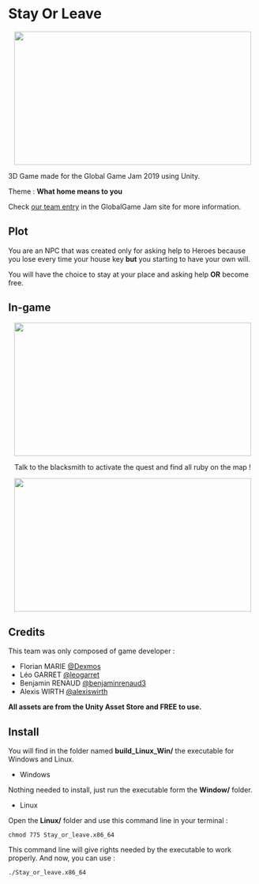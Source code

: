 # Stay Or Leave

<p align="center">
  <img width="480" height="270" src="https://github.com/Dexmos/Stay-or-Leave/blob/master/img/Stay_Or_Leave.JPG">
</p>

3D Game made for the Global Game Jam 2019 using Unity.

Theme : **What home means to you**

Check [our team entry](https://globalgamejam.org/2019/games/stay-or-leave) in the GlobalGame Jam site for more information.

## Plot

You are an NPC that was created only for asking help to Heroes because you lose every time your house key **but** you starting to have your own will. 

You will have the choice to stay at your place and asking help **OR** become free.

## In-game

<p align="center">
  <img width="480" height="270" src="https://github.com/Dexmos/Stay-or-Leave/blob/master/img/pnj.JPG">
</p>

<p align="center">
  Talk to the blacksmith to activate the quest and find all ruby on the map !
</p>

<p align="center">
  <img width="480" height="270" src="https://github.com/Dexmos/Stay-or-Leave/blob/master/img/Ruby.JPG">
</p>

## Credits

This team was only composed of game developer :

* Florian MARIE [@Dexmos](https://github.com/Dexmos)
* Léo GARRET [@leogarret](https://github.com/leogarret)
* Benjamin RENAUD [@benjaminrenaud3](https://github.com/benjaminrenaud3)
* Alexis WIRTH [@alexiswirth](https://github.com/alexiswirth)

**All assets are from the Unity Asset Store and FREE to use.**

## Install

You will find in the folder named **build_Linux_Win/** the executable for Windows and Linux.

* Windows

Nothing needed to install, just run the executable form the **Window/** folder.

* Linux

Open the **Linux/** folder and use this command line in your terminal :
```
chmod 775 Stay_or_leave.x86_64
```
This command line will give rights needed by the executable to work properly. And now, you can use :
```
./Stay_or_leave.x86_64
```

